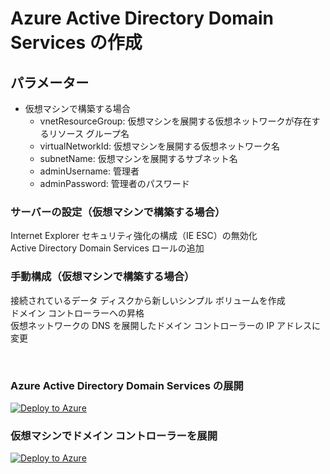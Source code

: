 # Azure Active Directory Domain Services の作成

## パラメーター
- 仮想マシンで構築する場合
  - vnetResourceGroup: 仮想マシンを展開する仮想ネットワークが存在するリソース グループ名
  - virtualNetworkId: 仮想マシンを展開する仮想ネットワーク名
  - subnetName: 仮想マシンを展開するサブネット名
  - adminUsername: 管理者
  - adminPassword: 管理者のパスワード

### **サーバーの設定（仮想マシンで構築する場合）**
Internet Explorer セキュリティ強化の構成（IE ESC）の無効化  
Active Directory Domain Services ロールの追加  

### **手動構成（仮想マシンで構築する場合）**
接続されているデータ ディスクから新しいシンプル ボリュームを作成  
ドメイン コントローラーへの昇格  
仮想ネットワークの DNS を展開したドメイン コントローラーの IP アドレスに変更

<br />

### Azure Active Directory Domain Services の展開
[![Deploy to Azure](https://aka.ms/deploytoazurebutton)](https%3A%2F%2Fraw.githubusercontent.com%2Fhiroyay-ms%2FServer-Migration-Hands-on-Lab%2Fmaster%2FHands-on%2520lab%2Fazure-templates%2F03-domain-services%2Fds-deploy.json)

### 仮想マシンでドメイン コントローラーを展開
[![Deploy to Azure](https://aka.ms/deploytoazurebutton)](https%3A%2F%2Fraw.githubusercontent.com%2Fhiroyay-ms%2FServer-Migration-Hands-on-Lab%2Fmaster%2FHands-on%2520lab%2Fazure-templates%2F03-domain-services%2Fdc-deploy.json)